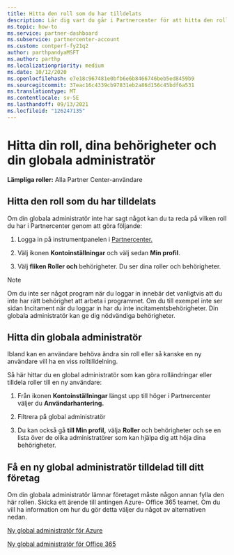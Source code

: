```yaml
---
title: Hitta den roll som du har tilldelats
description: Lär dig vart du går i Partnercenter för att hitta den roll som du har tilldelats, dina behörigheter och din globala administratör.
ms.topic: how-to
ms.service: partner-dashboard
ms.subservice: partnercenter-account
ms.custom: contperf-fy21q2
author: parthpandyaMSFT
ms.author: parthp
ms.localizationpriority: medium
ms.date: 10/12/2020
ms.openlocfilehash: e7e18c967481e0bfb6e6b8466746beb5ed8459b9
ms.sourcegitcommit: 37eac16c4339cb97831eb2a86d156c45bdf6a531
ms.translationtype: MT
ms.contentlocale: sv-SE
ms.lasthandoff: 09/13/2021
ms.locfileid: "126247135"
---
```

# <a name="find-your-role-your-permissions-and-your-global-admin"></a>Hitta din roll, dina behörigheter och din globala administratör


**Lämpliga roller:** Alla Partner Center-användare

## <a name="find-the-role-youve-been-assigned"></a>Hitta den roll som du har tilldelats

Om din globala administratör inte har sagt något kan du ta reda på vilken roll du har i Partnercenter genom att göra följande:

1. Logga in på instrumentpanelen i [Partnercenter.](https://partner.microsoft.com/dashboard/home)

1. Välj ikonen **Kontoinställningar** och välj sedan **Min profil**.
 
1. Välj **fliken Roller och** behörigheter. Du ser dina roller och behörigheter.
 
>[!Note]
>Om du inte ser något program när du loggar in innebär det vanligtvis att du inte har rätt behörighet att arbeta i programmet. Om du till exempel inte ser sidan Incitament när du loggar in har du inte incitamentsbehörigheter. Din globala administratör kan ge dig nödvändiga behörigheter.

## <a name="find-your-global-admin"></a>Hitta din globala administratör

Ibland kan en användare behöva ändra sin roll eller så kanske en ny användare vill ha en viss rolltilldelning.

Så här hittar du en global administratör som kan göra rolländringar eller tilldela roller till en ny användare: 

1. Från ikonen **Kontoinställningar** längst upp till höger i Partnercenter väljer du **Användarhantering.**

1. Filtrera på global administratör

1. Du kan också gå **till Min profil,** välja **Roller** och behörigheter och se en lista över de olika administratörer som kan hjälpa dig att höja dina behörigheter. 


## <a name="get-a-new-global-admin-assigned-to-your-company"></a>Få en ny global administratör tilldelad till ditt företag

Om din globala administratör lämnar företaget måste någon annan fylla den här rollen. Skicka ett ärende till antingen Azure- Office 365 teamet. Om du vill ha information om hur du gör detta väljer du något av alternativen nedan.

[Ny global administratör för Azure](https://support.microsoft.com/help/4505981/what-to-do-if-the-only-admin-for-your-mpn-program-has-left-the-company)

[Ny global administratör för Office 365](https://admin.microsoft.com/)

